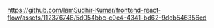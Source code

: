 

https://github.com/IamSudhir-Kumar/frontend-react-flow/assets/112376748/5d054bbc-c0e4-4341-bd62-9deb546356ed

